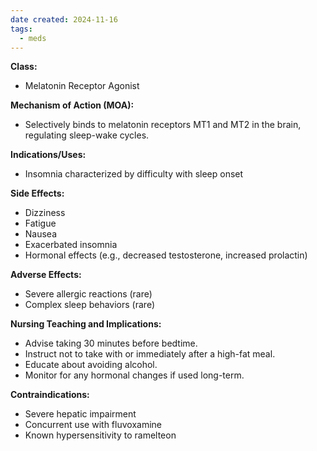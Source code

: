 ```yaml
---
date created: 2024-11-16
tags:
  - meds
---
```

**Class:**
- Melatonin Receptor Agonist

**Mechanism of Action (MOA):**
- Selectively binds to melatonin receptors MT1 and MT2 in the brain, regulating sleep-wake cycles.

**Indications/Uses:**
- Insomnia characterized by difficulty with sleep onset

**Side Effects:**
- Dizziness
- Fatigue
- Nausea
- Exacerbated insomnia
- Hormonal effects (e.g., decreased testosterone, increased prolactin)

**Adverse Effects:**
- Severe allergic reactions (rare)
- Complex sleep behaviors (rare)

**Nursing Teaching and Implications:**
- Advise taking 30 minutes before bedtime.
- Instruct not to take with or immediately after a high-fat meal.
- Educate about avoiding alcohol.
- Monitor for any hormonal changes if used long-term.

**Contraindications:**
- Severe hepatic impairment
- Concurrent use with fluvoxamine
- Known hypersensitivity to ramelteon